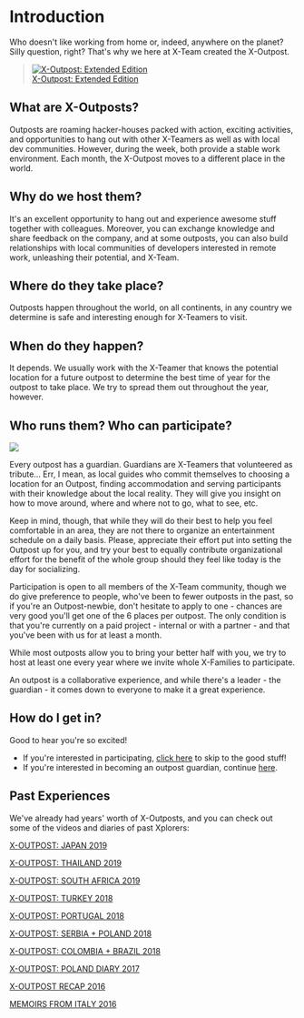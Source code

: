 # Introduction

Who doesn't like working from home or, indeed, anywhere on the planet? Silly question, right? That's why we here at X-Team created the X-Outpost.

> [![X-Outpost: Extended Edition](http://img.youtube.com/vi/T2rQn0ejdFE/hqdefault.jpg)  
> X-Outpost: Extended Edition](http://www.youtube.com/watch?v=T2rQn0ejdFE)

## What are X-Outposts?

Outposts are roaming hacker-houses packed with action, exciting activities, and opportunities to hang out with other X-Teamers as well as with local dev communities. However, during the week, both provide a stable work environment. Each month, the X-Outpost moves to a different place in the world.

## Why do we host them?

It's an excellent opportunity to hang out and experience awesome stuff together with colleagues. Moreover, you can exchange knowledge and share feedback on the company, and at some outposts, you can also build relationships with local communities of developers interested in remote work, unleashing their potential, and X-Team.

## Where do they take place?

Outposts happen throughout the world, on all continents, in any country we determine is safe and interesting enough for X-Teamers to visit.

## When do they happen?

It depends. We usually work with the X-Teamer that knows the potential location for a future outpost to determine the best time of year for the outpost to take place. We try to spread them out throughout the year, however.

## Who runs them? Who can participate?

![](../../.gitbook/assets/xo.jpg)

Every outpost has a guardian. Guardians are X-Teamers that volunteered as tribute… Err, I mean, as local guides who commit themselves to choosing a location for an Outpost, finding accommodation and serving participants with their knowledge about the local reality. They will give you insight on how to move around, where and where not to go, what to see, etc.

Keep in mind, though, that while they will do their best to help you feel comfortable in an area, they are not there to organize an entertainment schedule on a daily basis. Please, appreciate their effort put into setting the Outpost up for you, and try your best to equally contribute organizational effort for the benefit of the whole group should they feel like today is the day for socializing.

Participation is open to all members of the X-Team community, though we do give preference to people, who've been to fewer outposts in the past, so if you're an Outpost-newbie, don't hesitate to apply to one - chances are very good you'll get one of the 6 places per outpost. The only condition is that you're currently on a paid project - internal or with a partner - and that you've been with us for at least a month.

While most outposts allow you to bring your better half with you, we try to host at least one every year where we invite whole X-Families to participate.

An outpost is a collaborative experience, and while there's a leader - the guardian - it comes down to everyone to make it a great experience.

## How do I get in?

Good to hear you're so excited!

- If you're interested in participating, [click here](p-sign-up.md) to skip to the good stuff!
- If you're interested in becoming an outpost guardian, continue [here](guardians.md).

## Past Experiences

We've already had years' worth of X-Outposts, and you can check out some of the videos and diaries of past Xplorers:

[X-OUTPOST: JAPAN 2019](https://x-team.com/blog/x-outpost-japan/)

[X-OUTPOST: THAILAND 2019](https://x-team.com/blog/x-outpost-thailand/)

[X-OUTPOST: SOUTH AFRICA 2019](https://www.youtube.com/watch?v=Vxt4YIqqmLw)

[X-OUTPOST: TURKEY 2018](https://www.youtube.com/watch?v=I-CXcgF3PwM)

[X-OUTPOST: PORTUGAL 2018](https://www.youtube.com/watch?v=NhaI4cvCAUY)

[X-OUTPOST: SERBIA + POLAND 2018](https://www.youtube.com/watch?v=u6bLNedJPo8)

[X-OUTPOST: COLOMBIA + BRAZIL 2018](https://www.youtube.com/watch?v=uzK-PeCIKX0)

[X-OUTPOST: POLAND DIARY 2017](https://x-team.com/blog/x-outpost-poland-diary/)

[X-OUTPOST RECAP 2016](https://x-team.com/blog/x-outpost-2016-recap/)

[MEMOIRS FROM ITALY 2016](https://x-team.com/blog/memoirs-x-outpost/)